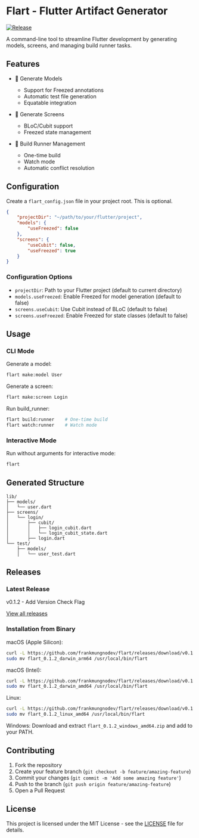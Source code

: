 # Flart - Flutter Artifact Generator

[![Release](https://img.shields.io/endpoint?url=https://gist.githubusercontent.com/frankmungnodev/d5877c86cd581fe08db77ebf0623c409/raw/flart_version.json)](https://github.com/frankmungnodev/flart/releases)

A command-line tool to streamline Flutter development by generating models, screens, and managing build runner tasks.

## Features

- 🎯 Generate Models
  - Support for Freezed annotations
  - Automatic test file generation
  - Equatable integration

- 📱 Generate Screens
  - BLoC/Cubit support
  - Freezed state management

- 🔄 Build Runner Management
  - One-time build
  - Watch mode
  - Automatic conflict resolution

## Configuration

Create a `flart_config.json` file in your project root. This is optional.

```json
{
    "projectDir": "~/path/to/your/flutter/project",
    "models": {
        "useFreezed": false
    },
    "screens": {
        "useCubit": false,
        "useFreezed": true
    }
}
```

### Configuration Options

- `projectDir`: Path to your Flutter project (default to current directory)
- `models.useFreezed`: Enable Freezed for model generation (default to false)
- `screens.useCubit`: Use Cubit instead of BLoC (default to false)
- `screens.useFreezed`: Enable Freezed for state classes (default to false)

## Usage

### CLI Mode

Generate a model:
```bash
flart make:model User
```

Generate a screen:
```bash
flart make:screen Login
```

Run build_runner:
```bash
flart build:runner    # One-time build
flart watch:runner    # Watch mode
```

### Interactive Mode

Run without arguments for interactive mode:
```bash
flart
```

## Generated Structure

```
lib/
├── models/
│   └── user.dart
├── screens/
│   └── login/
│       ├── cubit/
│       │   ├── login_cubit.dart
│       │   └── login_cubit_state.dart
│       ├── login.dart
└── test/
    ├── models/
    │   └── user_test.dart
```

## Releases

### Latest Release
v0.1.2 - Add Version Check Flag

[View all releases](https://github.com/frankmungnodev/flart/releases)

### Installation from Binary

macOS (Apple Silicon):
```bash
curl -L https://github.com/frankmungnodev/flart/releases/download/v0.1.2/flart_0.1.2_darwin_arm64.tar.gz | tar xz
sudo mv flart_0.1.2_darwin_arm64 /usr/local/bin/flart
```

macOS (Intel):
```bash
curl -L https://github.com/frankmungnodev/flart/releases/download/v0.1.2/flart_0.1.2_darwin_amd64.tar.gz | tar xz
sudo mv flart_0.1.2_darwin_amd64 /usr/local/bin/flart
```

Linux:
```bash
curl -L https://github.com/frankmungnodev/flart/releases/download/v0.1.2/flart_0.1.2_linux_amd64.tar.gz | tar xz
sudo mv flart_0.1.2_linux_amd64 /usr/local/bin/flart
```

Windows:
Download and extract `flart_0.1.2_windows_amd64.zip` and add to your PATH.

## Contributing

1. Fork the repository
2. Create your feature branch (`git checkout -b feature/amazing-feature`)
3. Commit your changes (`git commit -m 'Add some amazing feature'`)
4. Push to the branch (`git push origin feature/amazing-feature`)
5. Open a Pull Request

## License

This project is licensed under the MIT License - see the [LICENSE](LICENSE) file for details.